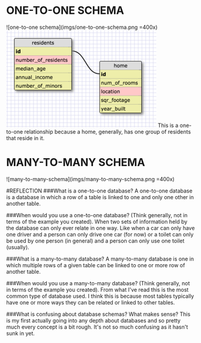 # ONE-TO-ONE SCHEMA
![one-to-one schema](imgs/one-to-one-schema.png =400x)<br />
<img src="imgs/one-to-one-schema.png" width="400px" />
This is a one-to-one relationship because a home, generally, has one group of residents that reside in it.

# MANY-TO-MANY SCHEMA
![many-to-many-schema](imgs/many-to-many-schema.png =400x)

#REFLECTION
###What is a one-to-one database?
A one-to-one database is a database in which a row of a table is linked to one and only one other in another table.

###When would you use a one-to-one database? (Think generally, not in terms of the example you created).
When two sets of information held by the database can only ever relate in one way. Like when a car can only have one driver and a person can only drive one car (for now) or a toilet can only be used by one person (in general) and a person can only use one toilet (usually).

###What is a many-to-many database?
A many-to-many database is one in which multiple rows of a given table can be linked to one or more row of another table.

###When would you use a many-to-many database? (Think generally, not in terms of the example you created).
From what I've read this is the most common type of database used. I think this is because most tables typically have one or more ways they can be related or linked to other tables.

###What is confusing about database schemas? What makes sense?
This is my first actually going into any depth about databases and so pretty much every concept is a bit rough. It's not so much confusing as it hasn't sunk in yet.